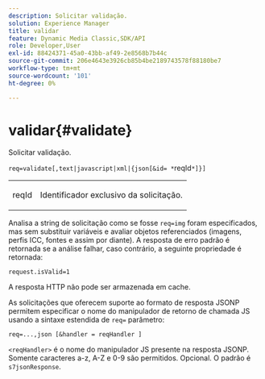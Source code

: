 ```yaml
---
description: Solicitar validação.
solution: Experience Manager
title: validar
feature: Dynamic Media Classic,SDK/API
role: Developer,User
exl-id: 88424371-45a0-43bb-af49-2e8568b7b44c
source-git-commit: 206e4643e3926cb85b4be2189743578f88180be7
workflow-type: tm+mt
source-wordcount: '101'
ht-degree: 0%

---
```


# validar{#validate}

Solicitar validação.

`req=validate[,text|javascript|xml|{json[&id= *`reqId`*]}]`

<table id="simpletable_F214CDA7580A46C0B5CF14CF13AA9B0A"> 
 <tr class="strow"> 
  <td class="stentry"> <p><span class="codeph"><span class="varname"> reqId</span> </span> </p> </td> 
  <td class="stentry"> <p>Identificador exclusivo da solicitação. </p></td> 
 </tr> 
</table>

Analisa a string de solicitação como se fosse `req=img` foram especificados, mas sem substituir variáveis e avaliar objetos referenciados (imagens, perfis ICC, fontes e assim por diante). A resposta de erro padrão é retornada se a análise falhar, caso contrário, a seguinte propriedade é retornada:

`request.isValid=1`

A resposta HTTP não pode ser armazenada em cache.

As solicitações que oferecem suporte ao formato de resposta JSONP permitem especificar o nome do manipulador de retorno de chamada JS usando a sintaxe estendida de `req=` parâmetro:

`req=...,json [&handler = reqHandler ]`

`<reqHandler>` é o nome do manipulador JS presente na resposta JSONP. Somente caracteres a-z, A-Z e 0-9 são permitidos. Opcional. O padrão é `s7jsonResponse`.

